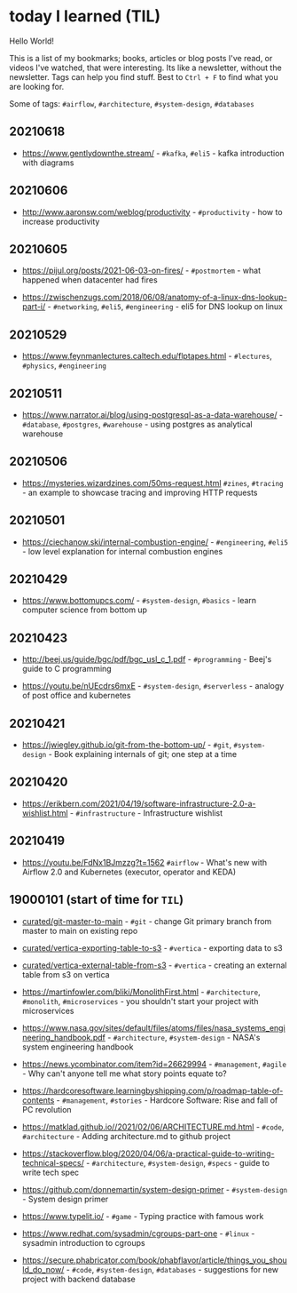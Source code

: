 # today I learned (TIL)

Hello World!

This is a list of my bookmarks; books, articles or blog posts I've read, or 
videos I've watched, that were interesting. Its like a newsletter, without the 
newsletter. Tags can help you find stuff. Best to `Ctrl + F` to find what you 
are looking for.

Some of tags: `#airflow`, `#architecture`, `#system-design`, `#databases`

## 20210618

- https://www.gentlydownthe.stream/ - `#kafka`, `#eli5` - kafka introduction 
with diagrams

## 20210606

- http://www.aaronsw.com/weblog/productivity - `#productivity` - how to increase 
productivity

## 20210605

- https://pijul.org/posts/2021-06-03-on-fires/ - `#postmortem` - what happened 
when datacenter had fires

- https://zwischenzugs.com/2018/06/08/anatomy-of-a-linux-dns-lookup-part-i/ - 
`#networking`, `#eli5`, `#engineering` - eli5 for DNS lookup on linux

## 20210529

- https://www.feynmanlectures.caltech.edu/flptapes.html - `#lectures`, 
`#physics`, `#engineering`


## 20210511

- https://www.narrator.ai/blog/using-postgresql-as-a-data-warehouse/ - 
`#database`, `#postgres`, `#warehouse` - using postgres as analytical warehouse


## 20210506

- https://mysteries.wizardzines.com/50ms-request.html `#zines`, `#tracing` - an 
example to showcase tracing and improving HTTP requests

## 20210501

- https://ciechanow.ski/internal-combustion-engine/ - `#engineering`, `#eli5` - 
low level explanation for internal combustion engines


## 20210429

- https://www.bottomupcs.com/ - `#system-design`, `#basics` - learn computer 
science from bottom up


## 20210423

- http://beej.us/guide/bgc/pdf/bgc_usl_c_1.pdf - `#programming` - Beej's guide 
to C programming

- https://youtu.be/nUEcdrs6mxE - `#system-design`, `#serverless` - analogy of
post office and kubernetes

## 20210421

- https://jwiegley.github.io/git-from-the-bottom-up/ - `#git`, `#system-design` - 
Book explaining internals of git; one step at a time

## 20210420

- https://erikbern.com/2021/04/19/software-infrastructure-2.0-a-wishlist.html - 
`#infrastructure` - Infrastructure wishlist


## 20210419

- https://youtu.be/FdNx1BJmzzg?t=1562 `#airflow` - What's new with Airflow 2.0 
and Kubernetes (executor, operator and KEDA)

## 19000101 (start of time for `TIL`)

- [curated/git-master-to-main](./curated/git-master-to-main.md) - `#git` - 
change Git primary branch from master to main on existing repo

- [curated/vertica-exporting-table-to-s3](./curated/vertica-exporting-data-to-s3.md) - 
`#vertica` - exporting data to s3

- [curated/vertica-external-table-from-s3](./curated/vertica-external-table-from-s3.md) - 
`#vertica` - creating an external table from s3 on vertica

- https://martinfowler.com/bliki/MonolithFirst.html - `#architecture`, 
`#monolith`, `#microservices` - you shouldn't start your project with 
microservices

- https://www.nasa.gov/sites/default/files/atoms/files/nasa_systems_engineering_handbook.pdf - 
`#architecture`, `#system-design` - NASA's system engineering handbook

- https://news.ycombinator.com/item?id=26629994 - `#management`, `#agile` - 
Why can't anyone tell me what story points equate to?

- https://hardcoresoftware.learningbyshipping.com/p/roadmap-table-of-contents - 
`#management`, `#stories` - Hardcore Software: Rise and fall of PC revolution

- https://matklad.github.io//2021/02/06/ARCHITECTURE.md.html - `#code`, 
`#architecture` - Adding architecture.md to github project

- https://stackoverflow.blog/2020/04/06/a-practical-guide-to-writing-technical-specs/ - `#architecture`, `#system-design`, `#specs` - guide to write tech spec

- https://github.com/donnemartin/system-design-primer - `#system-design` - 
System design primer

- https://www.typelit.io/ - `#game` - Typing practice with famous work

- https://www.redhat.com/sysadmin/cgroups-part-one - `#linux` - sysadmin 
introduction to cgroups

- https://secure.phabricator.com/book/phabflavor/article/things_you_should_do_now/ - 
`#code`, `#system-design`, `#databases` - suggestions for new project with 
backend database

